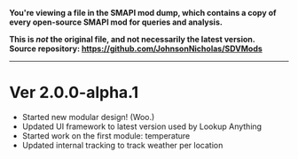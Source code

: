 **You're viewing a file in the SMAPI mod dump, which contains a copy of every open-source SMAPI mod
for queries and analysis.**

**This is _not_ the original file, and not necessarily the latest version.**  
**Source repository: https://github.com/JohnsonNicholas/SDVMods**

----

# Ver 2.0.0-alpha.1
  - Started new modular design! (Woo.)
  - Updated UI framework to latest version used by Lookup Anything
  - Started work on the first module: temperature
  - Updated internal tracking to track weather per location